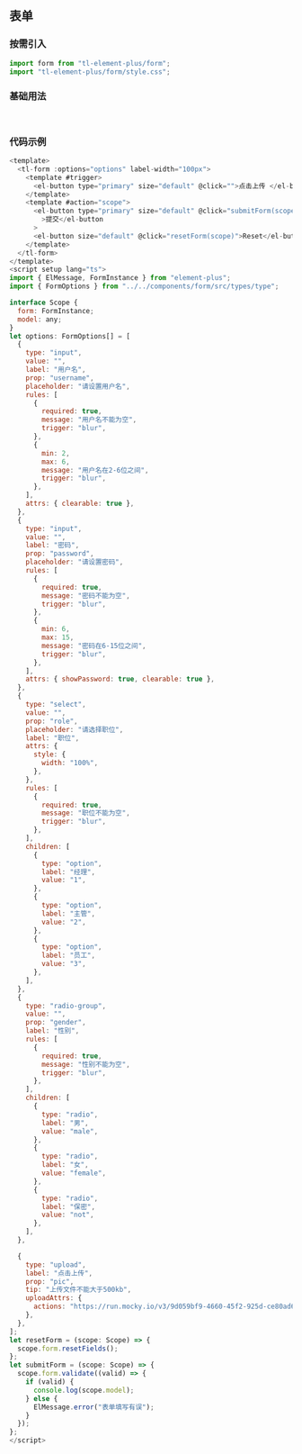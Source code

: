 ## 表单

### 按需引入

```js
import form from "tl-element-plus/form";
import "tl-element-plus/form/style.css";
```

### 基础用法

<br/>
 <tl-form :options="options" label-width="100px">
    <template #trigger>
      <el-button type="primary" size="default" @click="">点击上传 </el-button>
    </template>
    <template #action="scope">
      <el-button type="primary" size="default" @click="submitForm(scope)"
        >提交</el-button
      >
      <el-button size="default" @click="resetForm(scope)">重置</el-button>
    </template>
  </tl-form>

<script setup>
let options= [
  {
    type: "input",
    value: "",
    label: "用户名",
    prop: "username",
    placeholder: "请设置用户名",
    rules: [
      {
        required: true,
        message: "用户名不能为空",
        trigger: "blur",
      },
      {
        min: 2,
        max: 6,
        message: "用户名在2-6位之间",
        trigger: "blur",
      },
    ],
    attrs: { clearable: true },
  },
  {
    type: "input",
    value: "",
    label: "密码",
    prop: "password",
    placeholder: "请设置密码",
    rules: [
      {
        required: true,
        message: "密码不能为空",
        trigger: "blur",
      },
      {
        min: 6,
        max: 15,
        message: "密码在6-15位之间",
        trigger: "blur",
      },
    ],
    attrs: { showPassword: true, clearable: true },
  },
  {
    type: "select",
    value: "",
    prop: "role",
    placeholder: "请选择职位",
    label: "职位",
    attrs: {
      style: {
        width: "100%",
      },
    },
    rules: [
      {
        required: true,
        message: "职位不能为空",
        trigger: "blur",
      },
    ],
    children: [
      {
        type: "option",
        label: "经理",
        value: "1",
      },
      {
        type: "option",
        label: "主管",
        value: "2",
      },
      {
        type: "option",
        label: "员工",
        value: "3",
      },
    ],
  },
  {
    type: "radio-group",
    value: "",
    prop: "gender",
    label: "性别",
    rules: [
      {
        required: true,
        message: "性别不能为空",
        trigger: "blur",
      },
    ],
    children: [
      {
        type: "radio",
        label: "男",
        value: "male",
      },
      {
        type: "radio",
        label: "女",
        value: "female",
      },
      {
        type: "radio",
        label: "保密",
        value: "not",
      },
    ],
  },
  {
    type: "upload",
    label: "点击上传",
    prop: "pic",
    tip: "上传文件不能大于500kb",
    uploadAttrs: {
      actions: "https://run.mocky.io/v3/9d059bf9-4660-45f2-925d-ce80ad6c4d15",
    },
  },
];
let resetForm = (scope) => {
  scope.form.resetFields();
};
let submitForm = (scope) => {
  scope.form.validate((valid) => {
    if (valid) {
      console.log(scope.model);
    } else {
      ElMessage.error("表单填写有误");
    }
  });
};
</script>

### 代码示例

```js
<template>
  <tl-form :options="options" label-width="100px">
    <template #trigger>
      <el-button type="primary" size="default" @click="">点击上传 </el-button>
    </template>
    <template #action="scope">
      <el-button type="primary" size="default" @click="submitForm(scope)"
        >提交</el-button
      >
      <el-button size="default" @click="resetForm(scope)">Reset</el-button>
    </template>
  </tl-form>
</template>
<script setup lang="ts">
import { ElMessage, FormInstance } from "element-plus";
import { FormOptions } from "../../components/form/src/types/type";

interface Scope {
  form: FormInstance;
  model: any;
}
let options: FormOptions[] = [
  {
    type: "input",
    value: "",
    label: "用户名",
    prop: "username",
    placeholder: "请设置用户名",
    rules: [
      {
        required: true,
        message: "用户名不能为空",
        trigger: "blur",
      },
      {
        min: 2,
        max: 6,
        message: "用户名在2-6位之间",
        trigger: "blur",
      },
    ],
    attrs: { clearable: true },
  },
  {
    type: "input",
    value: "",
    label: "密码",
    prop: "password",
    placeholder: "请设置密码",
    rules: [
      {
        required: true,
        message: "密码不能为空",
        trigger: "blur",
      },
      {
        min: 6,
        max: 15,
        message: "密码在6-15位之间",
        trigger: "blur",
      },
    ],
    attrs: { showPassword: true, clearable: true },
  },
  {
    type: "select",
    value: "",
    prop: "role",
    placeholder: "请选择职位",
    label: "职位",
    attrs: {
      style: {
        width: "100%",
      },
    },
    rules: [
      {
        required: true,
        message: "职位不能为空",
        trigger: "blur",
      },
    ],
    children: [
      {
        type: "option",
        label: "经理",
        value: "1",
      },
      {
        type: "option",
        label: "主管",
        value: "2",
      },
      {
        type: "option",
        label: "员工",
        value: "3",
      },
    ],
  },
  {
    type: "radio-group",
    value: "",
    prop: "gender",
    label: "性别",
    rules: [
      {
        required: true,
        message: "性别不能为空",
        trigger: "blur",
      },
    ],
    children: [
      {
        type: "radio",
        label: "男",
        value: "male",
      },
      {
        type: "radio",
        label: "女",
        value: "female",
      },
      {
        type: "radio",
        label: "保密",
        value: "not",
      },
    ],
  },

  {
    type: "upload",
    label: "点击上传",
    prop: "pic",
    tip: "上传文件不能大于500kb",
    uploadAttrs: {
      actions: "https://run.mocky.io/v3/9d059bf9-4660-45f2-925d-ce80ad6c4d15",
    },
  },
];
let resetForm = (scope: Scope) => {
  scope.form.resetFields();
};
let submitForm = (scope: Scope) => {
  scope.form.validate((valid) => {
    if (valid) {
      console.log(scope.model);
    } else {
      ElMessage.error("表单填写有误");
    }
  });
};
</script>

```
